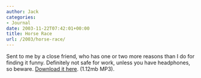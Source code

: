 ```yaml
---
author: Jack
categories:
- Journal
date: 2003-11-22T07:42:01+00:00
title: Horse Race
url: /2003/horse-race/
---
```


Sent to me by a close friend, who has one or two more reasons than I do for finding it funny. Definitely not safe for work, unless you have headphones, so beware. [Download it here][1]. (1.12mb MP3).

 [1]: http://baty.net/files/horserace.mp3 "Horse Race"
